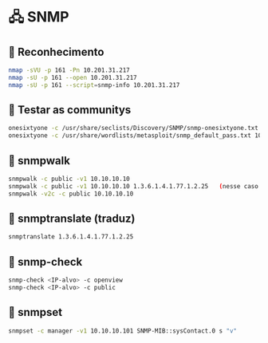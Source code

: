 # 🖧 SNMP

## 🔎 Reconhecimento 
```bash
nmap -sVU -p 161 -Pn 10.201.31.217
nmap -sU -p 161 --open 10.201.31.217
nmap -sU -p 161 --script=snmp-info 10.201.31.217
```

## 🔎 Testar as communitys
```bash
onesixtyone -c /usr/share/seclists/Discovery/SNMP/snmp-onesixtyone.txt 10.201.31.217
onesixtyone -c /usr/share/wordlists/metasploit/snmp_default_pass.txt 10.10.10.0/24
```

## 🔎 snmpwalk 
```bash
snmpwalk -c public -v1 10.10.10.10
snmpwalk -c public -v1 10.10.10.10 1.3.6.1.4.1.77.1.2.25   (nesse caso cod de users - sem eles testa varios)
snmpwalk -v2c -c public 10.10.10.10
```
## 🔎 snmptranslate (traduz)
```bash
snmptranslate 1.3.6.1.4.1.77.1.2.25
```

## 🔎 snmp-check 
```bash
snmp-check <IP-alvo> -c openview
snmp-check <IP-alvo> -c public
```

## 🔎 snmpset 
```bash
snmpset -c manager -v1 10.10.10.101 SNMP-MIB::sysContact.0 s "v"
```
